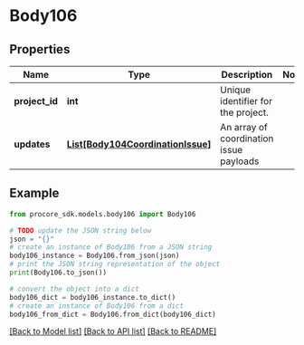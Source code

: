 # Body106


## Properties

Name | Type | Description | Notes
------------ | ------------- | ------------- | -------------
**project_id** | **int** | Unique identifier for the project. | 
**updates** | [**List[Body104CoordinationIssue]**](Body104CoordinationIssue.md) | An array of coordination issue payloads | 

## Example

```python
from procore_sdk.models.body106 import Body106

# TODO update the JSON string below
json = "{}"
# create an instance of Body106 from a JSON string
body106_instance = Body106.from_json(json)
# print the JSON string representation of the object
print(Body106.to_json())

# convert the object into a dict
body106_dict = body106_instance.to_dict()
# create an instance of Body106 from a dict
body106_from_dict = Body106.from_dict(body106_dict)
```
[[Back to Model list]](../README.md#documentation-for-models) [[Back to API list]](../README.md#documentation-for-api-endpoints) [[Back to README]](../README.md)


